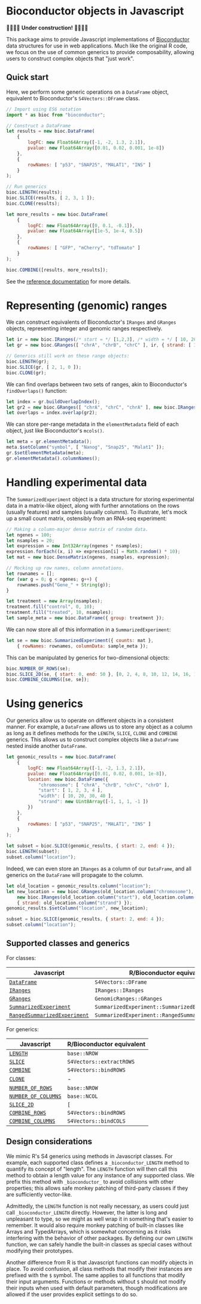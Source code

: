 # Bioconductor objects in Javascript

🚧🚧🚧🚧 **Under construction!** 🚧🚧🚧🚧

This package aims to provide Javascript implementations of [Bioconductor](https://github.com/Bioconductor) data structures for use in web applications.
Much like the original R code, we focus on the use of common generics to provide composability, allowing users to construct complex objects that "just work".

## Quick start

Here, we perform some generic operations on a `DataFrame` object, equivalent to Bioconductor's `S4Vectors::DFrame` class.

```js
// Import using ES6 notation
import * as bioc from "bioconductor";

// Construct a DataFrame
let results = new bioc.DataFrame(
    { 
        logFC: new Float64Array([-1, -2, 1.3, 2.1]),
        pvalue: new Float64Array([0.01, 0.02, 0.001, 1e-8])
    },
    {
        rowNames: [ "p53", "SNAP25", "MALAT1", "INS" ]
    }
);

// Run generics
bioc.LENGTH(results);
bioc.SLICE(results, [ 2, 3, 1 ]); 
bioc.CLONE(results);

let more_results = new bioc.DataFrame(
    { 
        logFC: new Float64Array([0, 0.1, -0.1]),
        pvalue: new Float64Array([1e-5, 1e-4, 0.5])
    },
    {
        rowNames: [ "GFP", "mCherry", "tdTomato" ]
    }
);

bioc.COMBINE([results, more_results]);
```

See the [reference documentation](https://ltla.github.io/bioconductor.js) for more details.

# Representing (genomic) ranges

We can construct equivalents of Bioconductor's `IRanges` and `GRanges` objects, representing integer and genomic ranges respectively.

```js
let ir = new bioc.IRanges(/* start = */ [1,2,3], /* width = */ [ 10, 20, 30 ]);
let gr = new bioc.GRanges([ "chrA", "chrB", "chrC" ], ir, { strand: [ 1, 0, -1 ] });

// Generics still work on these range objects:
bioc.LENGTH(gr);
bioc.SLICE(gr, [ 2, 1, 0 ]);
bioc.CLONE(gr);
```

We can find overlaps between two sets of ranges, akin to Bioconductor's `findOverlaps()` function:

```js
let index = gr.buildOverlapIndex();
let gr2 = new bioc.GRanges([ "chrA", "chrC", "chrA" ], new bioc.IRanges([5, 3, 2], [9, 9, 9]));
let overlaps = index.overlap(gr2);
```

We can store per-range metadata in the `elementMetadata` field of each object, just like Bioconductor's `mcols()`.

```js
let meta = gr.elementMetadata();
meta.$setColumn("symbol", [ "Nanog", "Snap25", "Malat1" ]);
gr.$setElementMetadata(meta);
gr.elementMetadata().columnNames();
```

# Handling experimental data

The `SummarizedExperiment` object is a data structure for storing experimental data in a matrix-like object, 
along with further annotations on the rows (usually features) and samples (usually columns).
To illustrate, let's mock up a small count matrix, ostensibly from an RNA-seq experiment:

```js
// Making a column-major dense matrix of random data.
let ngenes = 100;
let nsamples = 20;
let expression = new Int32Array(ngenes * nsamples);
expression.forEach((x, i) => expression[i] = Math.random() * 10);
let mat = new bioc.DenseMatrix(ngenes, nsamples, expression);

// Mocking up row names, column annotations.
let rownames = [];
for (var g = 0; g < ngenes; g++) {
    rownames.push("Gene_" + String(g));
}

let treatment = new Array(nsamples);
treatment.fill("control", 0, 10);
treatment.fill("treated", 10, nsamples);
let sample_meta = new bioc.DataFrame({ group: treatment });
```

We can now store all of this information in a `SummarizedExperiment`:

```js
let se = new bioc.SummarizedExperiment({ counts: mat }, 
    { rowNames: rownames, columnData: sample_meta });
```

This can be manipulated by generics for two-dimensional objects:

```js
bioc.NUMBER_OF_ROWS(se);
bioc.SLICE_2D(se, { start: 0, end: 50 }, [0, 2, 4, 8, 10, 12, 14, 16, 18]);
bioc.COMBINE_COLUMNS([se, se]);
```

# Using generics

Our generics allow us to operate on different objects in a consistent manner.
For example, a `DataFrame` allows us to store any object as a column as long as it defines methods for the `LENGTH`, `SLICE`, `CLONE` and `COMBINE` generics.
This allows us to construct complex objects like a `DataFrame` nested inside another `DataFrame`.

```js
let genomic_results = new bioc.DataFrame(
    { 
        logFC: new Float64Array([-1, -2, 1.3, 2.1]),
        pvalue: new Float64Array([0.01, 0.02, 0.001, 1e-8]),
        location: new bioc.DataFrame({
            "chromosome": [ "chrA", "chrB", "chrC", "chrD" ],
            "start": [ 1, 2, 3, 4 ],
            "width": [ 10, 20, 30, 40 ],
            "strand": new Uint8Array([-1, 1, 1, -1 ])
        })
    },
    {
        rowNames: [ "p53", "SNAP25", "MALAT1", "INS" ]
    }
);

let subset = bioc.SLICE(genomic_results, { start: 2, end: 4 });
bioc.LENGTH(subset); 
subset.column("location");
```

Indeed, we can even store an `IRanges` as a column of our `DataFrame`, and all generics on the `DataFrame` will propagate to the column.

```js
let old_location = genomic_results.column("location");
let new_location = new bioc.GRanges(old_location.column("chromosome"),
    new bioc.IRanges(old_location.column("start"), old_location.column("width")),
    { strand: old_location.column("strand") });
genomic_results.$setColumn("location", new_location);

subset = bioc.SLICE(genomic_results, { start: 2, end: 4 });
subset.column("location");
```

## Supported classes and generics

For classes:

|**Javascript**|**R/Bioconductor equivalent**|
|---|---|
| [`DataFrame`](https://ltla.github.io/bioconductor.js/DataFrame.html) | `S4Vectors::DFrame` |
| [`IRanges`](https://ltla.github.io/bioconductor.js/IRanges.html) | `IRanges::IRanges` |
| [`GRanges`](https://ltla.github.io/bioconductor.js/GRanges.html) | `GenomicRanges::GRanges` |
| [`SummarizedExperiment`](https://ltla.github.io/bioconductor.js/SummarizedExperiment.html) | `SummarizedExperiment::SummarizedExperiment` |
| [`RangedSummarizedExperiment`](https://ltla.github.io/bioconductor.js/RangedSummarizedExperiment.html) | `SummarizedExperiment::RangedSummarizedExperiment` |

For generics:

|**Javascript**|**R/Bioconductor equivalent**|
|---|---|
| [`LENGTH`](https://ltla.github.io/bioconductor.js/LENGTH.html) | `base::NROW` |
| [`SLICE`](https://ltla.github.io/bioconductor.js/SLICE.html) | `S4Vectors::extractROWS` |
| [`COMBINE`](https://ltla.github.io/bioconductor.js/COMBINE.html) | `S4Vectors::bindROWS` |
| [`CLONE`](https://ltla.github.io/bioconductor.js/CLONE.html) | - |
| [`NUMBER_OF_ROWS`](https://ltla.github.io/bioconductor.js/NUMBER_OF_ROWS.html) | `base::NROW` |
| [`NUMBER_OF_COLUMNS`](https://ltla.github.io/bioconductor.js/NUMBER_OF_COLUMNS.html) | `base::NCOL` |
| [`SLICE_2D`](https://ltla.github.io/bioconductor.js/SLICE_2D.html) | `[` |
| [`COMBINE_ROWS`](https://ltla.github.io/bioconductor.js/COMBINE_ROWS.html) | `S4Vectors::bindROWS` |
| [`COMBINE_COLUMNS`](https://ltla.github.io/bioconductor.js/COMBINE_COLUMNS.html) | `S4Vectors::bindCOLS` |

## Design considerations

We mimic R's S4 generics using methods in Javascript classes.
For example, each supported class defines a `_bioconductor_LENGTH` method to quantify its concept of "length".
The `LENGTH` function will then call this method to obtain a length value for any instance of any supported class.
We prefix this method with `_bioconductor_` to avoid collisions with other properties;
this allows safe monkey patching of third-party classes if they are sufficiently vector-like.

Admittedly, the `LENGTH` function is not really necessary, as users could just call `_bioconductor_LENGTH` directly.
However, the latter is long and unpleasant to type, so we might as well wrap it in something that's easier to remember.
It would also require monkey patching of built-in classes like Arrays and TypedArrays, which is somewhat concerning as it risks interfering with the behavior of other packages.
By defining our own `LENGTH` function, we can safely handle the built-in classes as special cases without modifying their prototypes.

Another difference from R is that Javascript functions can modify objects in place. 
To avoid confusion, all class methods that modify their instances are prefixed with the `$` symbol.
The same applies to all functions that modify their input arguments.
Functions or methods without `$` should not modify their inputs when used with default parameters,
though modifications are allowed if the user provides explicit settings to do so.
